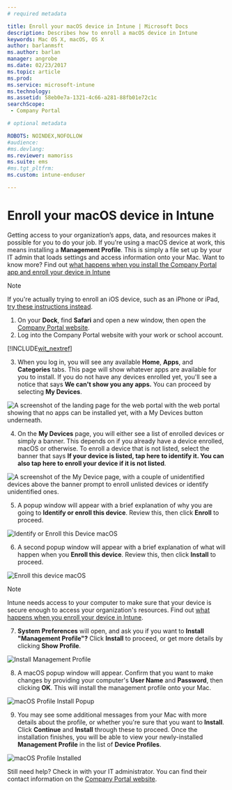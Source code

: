 ```yaml
---
# required metadata

title: Enroll your macOS device in Intune | Microsoft Docs
description: Describes how to enroll a macOS device in Intune
keywords: Mac OS X, macOS, OS X
author: barlanmsft
ms.author: barlan
manager: angrobe
ms.date: 02/23/2017
ms.topic: article
ms.prod:
ms.service: microsoft-intune
ms.technology:
ms.assetid: 58eb0e7a-1321-4c66-a281-88fb01e72c1csearchScope: - Company Portal

# optional metadata

ROBOTS: NOINDEX,NOFOLLOW
#audience:
#ms.devlang:
ms.reviewer: mamoriss
ms.suite: ems
#ms.tgt_pltfrm:
ms.custom: intune-enduser

---
```


# Enroll your macOS device in Intune

Getting access to your organization’s apps, data, and resources makes it possible for you to do your job. If you're using a macOS device at work, this means installing a __Management Profile__. This is simply a file set up by your IT admin that loads settings and access information onto your Mac. Want to know more? Find out [what happens when you install the Company Portal app and enroll your device in Intune](what-happens-if-you-install-the-company-portal-app-and-enroll-your-device-in-intune-ios.md)

  > [!NOTE]
  > If you're actually trying to enroll an iOS device, such as an iPhone or iPad, [try these instructions instead](enroll-your-device-in-intune-ios.md).

1. On your __Dock__, find __Safari__ and open a new window, then open the [Company Portal website](http://portal.manage.microsoft.com).
2. Log into the Company Portal website with your work or school account.

  [!INCLUDE[wit_nextref](../includes/end-user-password-guidance.md)]

3. When you log in, you will see any available __Home__, __Apps__, and __Categories__ tabs. This page will show whatever apps are available for you to install. If you do not have any devices enrolled yet, you'll see a notice that says **We can't show you any apps.** You can proceed by selecting __My Devices__.

 ![A screenshot of the landing page for the web portal with the web portal showing that no apps can be installed yet, with a My Devices button underneath.](./media/macOS_enroll_001_landing_page.png)

4. On the __My Devices__ page, you will either see a list of enrolled devices or simply a banner. This depends on if you already have a device enrolled, macOS or otherwise. To enroll a device that is not listed, select the banner that says __If your device is listed, tap here to identify it. You can also tap here to enroll your device if it is not listed__.

  ![A screenshot of the My Device page, with a couple of unidentified devices above the banner prompt to enroll unlisted devices or identify unidentified ones.](./media/macOS_enroll_002_tap_here_banner.png)

5. A popup window will appear with a brief explanation of why you are going to __Identify or enroll this device__. Review this, then click __Enroll__ to proceed.

 ![Identify or Enroll this Device macOS](./media/macOS_enroll_003_IDenroll_popup.png)

6. A second popup window will appear with a brief explanation of what will happen when you __Enroll this device__. Review this, then click __Install__ to proceed.

 ![Enroll this device macOS](./media/macOS_enroll_004_enroll_popup.png)

  > [!NOTE]
  > Intune needs access to your computer to make sure that your device is secure enough to access your organization's resources. Find out [what happens when you enroll your device in Intune](what-happens-if-you-install-the-Company-Portal-app-and-enroll-your-device-in-intune-ios.md).

7. __System Preferences__ will open, and ask you if you want to __Install "Management Profile"?__ Click __Install__ to proceed, or get more details by clicking __Show Profile__.

 ![Install Management Profile](./media/macOS_enroll_005_sysprefs_mgmt_profile.png)

8. A macOS popup window will appear. Confirm that you want to make changes by providing your computer's __User Name__ and __Password__, then clicking __OK__. This will install the management profile onto your Mac.

 ![macOS Profile Install Popup](./media/macOS_enroll_006_sysprefs_admin_login.png)

9. You may see some additional messages from your Mac with more details about the profile, or whether you're sure that you want to __Install__. Click __Continue__ and __Install__ through these to proceed. Once the installation finishes, you will be able to view your newly-installed __Management Profile__ in the list of __Device Profiles__.

 ![macOS Profile Installed](./media/macOS_enroll_007_sysprefs_installed_profile.png)

Still need help? Check in with your IT administrator. You can find their contact information on the [Company Portal website](http://portal.manage.microsoft.com).
